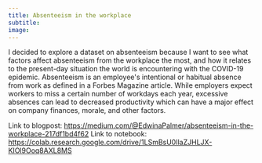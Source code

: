 ```yaml
---
title: Absenteeism in the workplace
subtitle: 
image: 
--- 
```

I decided to explore a dataset on absenteeism because I want to see what factors affect absenteeism from the workplace the most, and how it relates to the present-day situation the world is encountering with the COVID-19 epidemic. Absenteeism is an employee's intentional or habitual absence from work as defined in a Forbes Magazine article. While employers expect workers to miss a certain number of workdays each year, excessive absences can lead to decreased productivity which can have a major effect on company finances, morale, and other factors.

Link to blogpost: https://medium.com/@EdwinaPalmer/absenteeism-in-the-workplace-217df1bd4f62
Link to notebook: https://colab.research.google.com/drive/1LSmBsU0IlaZJHLJX-KIOl9Ooq8AXL8MS
